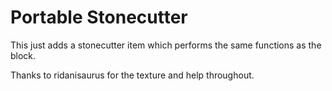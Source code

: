 # Portable Stonecutter

This just adds a stonecutter item which performs the same functions as the block.

Thanks to ridanisaurus for the texture and help throughout.